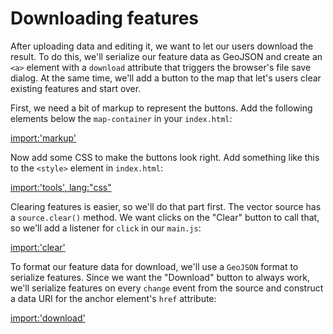 # Downloading features

After uploading data and editing it, we want to let our users download the result.  To do this, we'll serialize our feature data as GeoJSON and create an `<a>` element with a `download` attribute that triggers the browser's file save dialog.  At the same time, we'll add a button to the map that let's users clear existing features and start over.

First, we need a bit of markup to represent the buttons.  Add the following elements below the `map-container` in your `index.html`:

[import:'markup'](../examples/vector/download.html)

Now add some CSS to make the buttons look right.  Add something like this to the `<style>` element in `index.html`:

[import:'tools', lang:"css"](../examples/vector/download.html)

Clearing features is easier, so we'll do that part first.  The vector source has a `source.clear()` method.  We want clicks on the "Clear" button to call that, so we'll add a listener for `click` in our `main.js`:

[import:'clear'](../examples/vector/download.js)

To format our feature data for download, we'll use a `GeoJSON` format to serialize features.  Since we want the "Download" button to always work, we'll serialize features on every `change` event from the source and construct a data URI for the anchor element's `href` attribute:

[import:'download'](../examples/vector/download.js)
